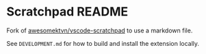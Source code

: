 # Scratchpad README

Fork of [awesomektvn/vscode-scratchpad](https://github.com/awesomektvn/vscode-scratchpad) to use a markdown file. 

See `DEVELOPMENT.md` for how to build and install the extension locally.
